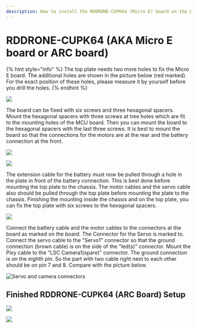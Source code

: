 ```yaml
---
description: How to install the RDDRONE-CUPK64 (Micro E) board on the DFRobot chassis.
---
```


# RDDRONE-CUPK64 (AKA Micro E board or ARC board)

{% hint style="info" %}
The top plate needs two more holes to fix the Micro E board. The additional holes are shown in the picture below (red marked). For the exact position of these holes, please measure it by yourself before you drill the holes.
{% endhint %}

![](../../.gitbook/assets/micro\_e\_holes\_edit.jpg)

The board can be fixed with six screws and three hexagonal spacers. Mount the hexagonal spacers with three screws at tree holes which are fit to the mounting holes of the MCU board. Then you can mount the board to the hexagonal spacers with the last three screws. It is best to mount the board so that the connections for the motors are at the rear and the battery connection at the front.&#x20;

![](../../.gitbook/assets/20200107\_162405.jpg)

![](../../.gitbook/assets/20200107\_162619.jpg)

The extension cable for the battery must now be pulled through a hole in the plate in front of the battery connection. This is best done before mounting the top plate to the chassis. The motor cables and the servo cable also should be pulled through the top plate before mounting the plate to the chassis. Finishing the mounting inside the chassis and on the top plate, you can fix the top plate with six screws to the hexagonal spacers.

![](../../.gitbook/assets/20200107\_162959.jpg)

Connect the battery cable and the motor cables to the connectors at the board as marked on the board. The Connector for the Servo is marked to. Connect the servo cable to the "Servo1" connector so that the ground connection (brown cable) is on the side of the "led(s)" connector. Mount the Pixy cable to the “LSC Camera1(spare)” connector. The ground connection is on the eighth pin. So the part with two cable right next to each other should be on pin 7 and 8. Compare with the picture below.

![Servo and camera connectors](../../.gitbook/assets/arc\_board\_front-connectors\_small.jpg)

## Finished RDDRONE-CUPK64 (ARC Board) Setup

![](../../.gitbook/assets/dfr\_arc\_front.jpg)

![](../../.gitbook/assets/20200127\_145727.jpg)
